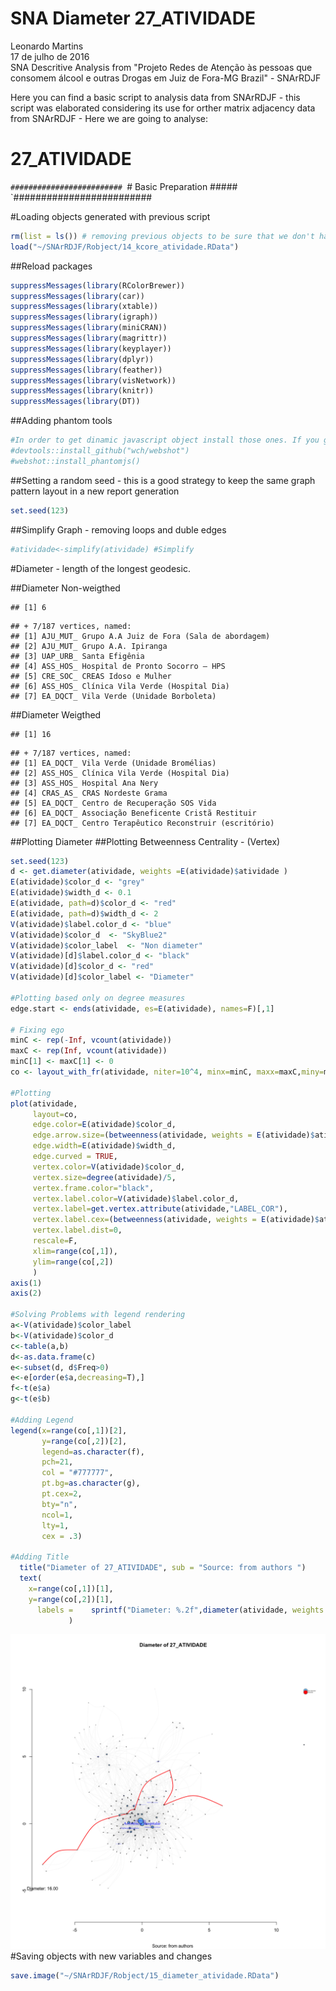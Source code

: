 # SNA Diameter 27_ATIVIDADE
Leonardo Martins  
17 de julho de 2016  
SNA Descritive Analysis from "Projeto Redes de Atenção às pessoas que consomem álcool e outras Drogas em Juiz de Fora-MG   Brazil"  - SNArRDJF

Here you can find a basic script to analysis data from SNArRDJF - this script was elaborated considering its use for orther matrix adjacency data from SNArRDJF - Here we are going to analyse:

# 27_ATIVIDADE

`#########################
`# Basic Preparation #####
`#########################

#Loading objects generated with previous script 

```r
rm(list = ls()) # removing previous objects to be sure that we don't have objects conflicts name
load("~/SNArRDJF/Robject/14_kcore_atividade.RData")
```
##Reload packages

```r
suppressMessages(library(RColorBrewer))
suppressMessages(library(car))
suppressMessages(library(xtable))
suppressMessages(library(igraph))
suppressMessages(library(miniCRAN))
suppressMessages(library(magrittr))
suppressMessages(library(keyplayer))
suppressMessages(library(dplyr))
suppressMessages(library(feather))
suppressMessages(library(visNetwork))
suppressMessages(library(knitr))
suppressMessages(library(DT))
```
##Adding phantom tools

```r
#In order to get dinamic javascript object install those ones. If you get problems installing go to Stackoverflow.com and type your error to discover what to do. In some cases the libraries need to be intalled in outside R libs.
#devtools::install_github("wch/webshot")
#webshot::install_phantomjs()
```
##Setting a random seed - this is a good strategy to keep the same graph pattern layout in a new report generation

```r
set.seed(123)
```

##Simplify Graph - removing loops and duble edges 

```r
#atividade<-simplify(atividade) #Simplify
```


#Diameter - length of the longest geodesic.

##Diameter Non-weigthed 

```
## [1] 6
```

```
## + 7/187 vertices, named:
## [1] AJU_MUT_ Grupo A.A Juiz de Fora (Sala de abordagem)
## [2] AJU_MUT_ Grupo A.A. Ipiranga                       
## [3] UAP_URB_ Santa Efigênia                            
## [4] ASS_HOS_ Hospital de Pronto Socorro – HPS          
## [5] CRE_SOC_ CREAS Idoso e Mulher                      
## [6] ASS_HOS_ Clínica Vila Verde (Hospital Dia)         
## [7] EA_DQCT_ Vila Verde (Unidade Borboleta)
```
##Diameter Weigthed 

```
## [1] 16
```

```
## + 7/187 vertices, named:
## [1] EA_DQCT_ Vila Verde (Unidade Bromélias)             
## [2] ASS_HOS_ Clínica Vila Verde (Hospital Dia)          
## [3] ASS_HOS_ Hospital Ana Nery                          
## [4] CRAS_AS_ CRAS Nordeste Grama                        
## [5] EA_DQCT_ Centro de Recuperação SOS Vida             
## [6] EA_DQCT_ Associação Beneficente Cristã Restituir    
## [7] EA_DQCT_ Centro Terapêutico Reconstruir (escritório)
```
##Plotting Diameter
##Plotting Betweenness Centrality - (Vertex)

```r
set.seed(123)
d <- get.diameter(atividade, weights =E(atividade)$atividade )
E(atividade)$color_d <- "grey"
E(atividade)$width_d <- 0.1
E(atividade, path=d)$color_d <- "red"
E(atividade, path=d)$width_d <- 2
V(atividade)$label.color_d <- "blue"
V(atividade)$color_d  <- "SkyBlue2"
V(atividade)$color_label  <- "Non diameter"
V(atividade)[d]$label.color_d <- "black"
V(atividade)[d]$color_d <- "red"
V(atividade)[d]$color_label <- "Diameter"

#Plotting based only on degree measures 
edge.start <- ends(atividade, es=E(atividade), names=F)[,1]

# Fixing ego
minC <- rep(-Inf, vcount(atividade))
maxC <- rep(Inf, vcount(atividade))
minC[1] <- maxC[1] <- 0
co <- layout_with_fr(atividade, niter=10^4, minx=minC, maxx=maxC,miny=minC, maxy=maxC, weights = E(atividade)$atividade)

#Plotting
plot(atividade, 
     layout=co,
     edge.color=E(atividade)$color_d,
     edge.arrow.size=(betweenness(atividade, weights = E(atividade)$atividade)+1)/100000,
     edge.width=E(atividade)$width_d,
     edge.curved = TRUE,
     vertex.color=V(atividade)$color_d,
     vertex.size=degree(atividade)/5,
     vertex.frame.color="black",
     vertex.label.color=V(atividade)$label.color_d,
     vertex.label=get.vertex.attribute(atividade,"LABEL_COR"),
     vertex.label.cex=(betweenness(atividade, weights = E(atividade)$atividade)+1)/10000,
     vertex.label.dist=0,
     rescale=F,
     xlim=range(co[,1]), 
     ylim=range(co[,2])
     )
axis(1)
axis(2)

#Solving Problems with legend rendering 
a<-V(atividade)$color_label 
b<-V(atividade)$color_d
c<-table(a,b)
d<-as.data.frame(c)
e<-subset(d, d$Freq>0)
e<-e[order(e$a,decreasing=T),] 
f<-t(e$a)
g<-t(e$b)

#Adding Legend
legend(x=range(co[,1])[2], 
       y=range(co[,2])[2],
       legend=as.character(f),
       pch=21,
       col = "#777777", 
       pt.bg=as.character(g),
       pt.cex=2,
       bty="n", 
       ncol=1,
       lty=1,
       cex = .3)

#Adding Title
  title("Diameter of 27_ATIVIDADE", sub = "Source: from authors ")
  text( 
    x=range(co[,1])[1],
    y=range(co[,2])[1], 
      labels =    sprintf("Diameter: %.2f",diameter(atividade, weights = E(atividade)$atividade))
             )
```

![](27_ATIVIDADE_15_diameter_files/figure-html/unnamed-chunk-8-1.png)<!-- -->
#Saving objects with new variables and changes

```r
save.image("~/SNArRDJF/Robject/15_diameter_atividade.RData") 
```


